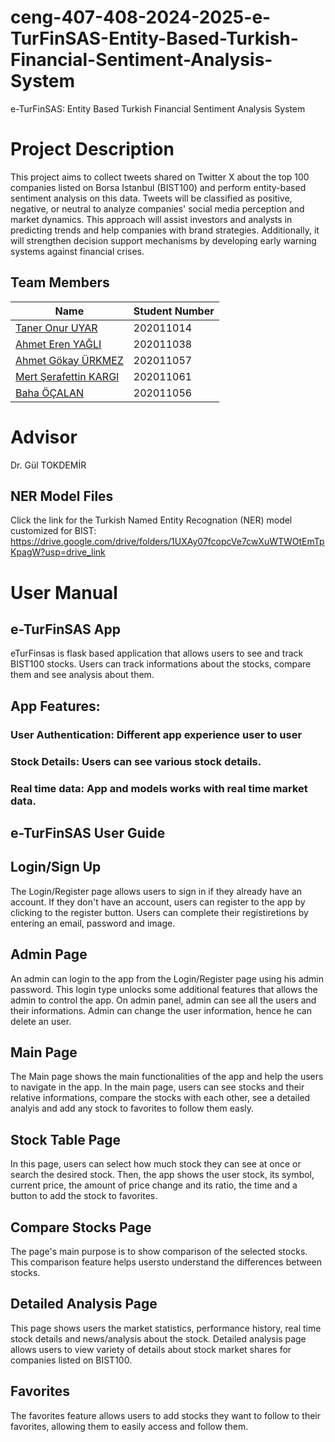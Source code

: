 # ceng-407-408-2024-2025-e-TurFinSAS-Entity-Based-Turkish-Financial-Sentiment-Analysis-System
e-TurFinSAS: Entity Based Turkish Financial Sentiment Analysis System

# Project Description
This project aims to collect tweets shared on Twitter X about the top 100 companies listed on Borsa Istanbul (BIST100) and perform entity-based sentiment analysis on this data. Tweets will be classified as positive, negative, or neutral to analyze companies' social media perception and market dynamics. This approach will assist investors and analysts in predicting trends and help companies with brand strategies. Additionally, it will strengthen decision support mechanisms by developing early warning systems against financial crises.

## Team Members

| Name                                 | Student Number  |
|--------------------------------------|-----------------|
| [Taner Onur UYAR](https://github.com/OnurUyar)            | 202011014       |
| [Ahmet Eren YAĞLI](https://github.com/Afumett0)                  | 202011038       |
| [Ahmet Gökay ÜRKMEZ](https://github.com/Gokay6051)              | 202011057       |
| [Mert Şerafettin KARGI](https://github.com/mertserafett1n)                       | 202011061       |
| [Baha ÖÇALAN](https://github.com/bahcln)            | 202011056       |


# Advisor
Dr. Gül TOKDEMİR

## NER Model Files
Click the link for the Turkish Named Entity Recognation (NER) model customized for BIST: https://drive.google.com/drive/folders/1UXAy07fcopcVe7cwXuWTWOtEmTpKpagW?usp=drive_link

# User Manual
## e-TurFinSAS App
eTurFinsas is flask based application that allows users to see and track BIST100 stocks. Users can track informations about the stocks, compare them and see analysis about them.

## App Features:
### User Authentication: Different app experience user to user
### Stock Details: Users can see various stock details.
### Real time data: App and models works with real time market data.

## e-TurFinSAS User Guide
## Login/Sign Up
The Login/Register page allows users to sign in if they already have an account. If they don't have an account, users can register to the app by clicking to the register button. Users can complete their registiretions by entering an email, password and image.

## Admin Page
An admin can login to the app from the Login/Register page using his admin password. This login type unlocks some additional features that allows the admin to control the app. On admin panel, admin can see all the users and their informations. Admin can change the user information, hence he can delete an user.

## Main Page
The Main page shows the main functionalities of the app and help the users to navigate in the app. In the main page, users can see stocks and their relative informations, compare the stocks with each other, see a detailed analyis and add any stock to favorites to follow them easly.

## Stock Table Page
In this page, users can select how much stock they can see at once or search the desired stock. Then, the app shows the user stock, its symbol, current price, the amount of price change and its ratio, the time and a button to add the stock to favorites.

## Compare Stocks Page
The page's main purpose is to show comparison of the selected stocks. This comparison feature helps usersto understand the differences between stocks.

## Detailed Analysis Page
This page shows users the market statistics, performance history, real time stock details and news/analysis about the stock. Detailed analysis page allows users to view variety of details about stock market shares for companies listed on BIST100.  

## Favorites
The favorites feature allows users to add stocks they want to follow to their favorites, allowing them to easily access and follow them.

